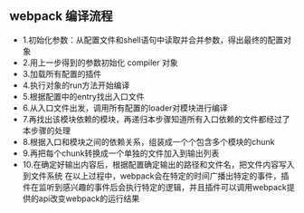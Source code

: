 ## webpack 编译流程

- 1.初始化参数：从配置文件和shell语句中读取并合并参数，得出最终的配置对象
- 2.用上一步得到的参数初始化 compiler 对象
- 3.加载所有配置的插件
- 4.执行对象的run方法开始编译
- 5.根据配置中的entry找出入口文件
- 6.从入口文件出发，调用所有配置的loader对模块进行编译
- 7.再找出该模块依赖的模块，再递归本步骤知道所有入口依赖的文件都经过了本步骤的处理
- 8.根据入口和模块之间的依赖关系，组装成一个个包含多个模块的chunk
- 9.再把每个chunk转换成一个单独的文件加入到输出列表
- 10.在确定好输出内容后，根据配置确定输出的路径和文件名，把文件内容写入到文件系统
在以上过程中，webpack会在特定的时间广播出特定的事件，插件在监听到感兴趣的事件后会执行特定的逻辑，并且插件可以调用webpack提供的api改变webpack的运行结果